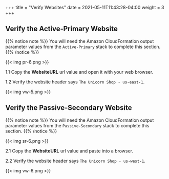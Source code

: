 +++
title = "Verify Websites"
date =  2021-05-11T11:43:28-04:00
weight = 3
+++

## Verify the Active-Primary Website

{{% notice note %}}
You will need the Amazon CloudFormation output parameter values from the `Active-Primary` stack to complete this section.
{{% /notice %}}

{{< img pr-6.png >}}

1.1 Copy the **WebsiteURL** url value and open it with your web browser.

1.2 Verify the website header says `The Unicorn Shop - us-east-1`.

{{< img vw-5.png >}}

## Verify the Passive-Secondary Website

{{% notice note %}}
You will need the Amazon CloudFormation output parameter values from the `Passive-Secondary` stack to complete this section.
{{% /notice %}}

{{< img sr-6.png >}}

2.1 Copy the **WebsiteURL** url value and paste into a browser.

2.2 Verify the website header says `The Unicorn Shop - us-west-1`.

{{< img vw-6.png >}}
